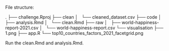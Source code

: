 File structure:

.
├── challenge.Rproj
├── clean
│   └── cleaned_dataset.csv
├── code
│   ├── analysis.Rmd
│   └── clean.Rmd
├── raw
│   ├── world-happiness-report-2021.csv
│   └── world-happiness-report.csv
└── visualisation
    ├── 1.png
    ├── app.R
    └── top10_countries_factors_2021_facetgrid.png

 
Run the clean.Rmd and analysis.Rmd. 